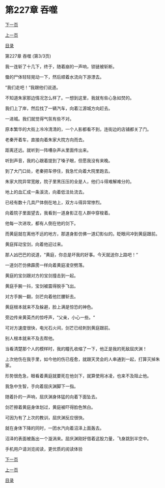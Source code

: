 <h1>第227章   吞噬</h1>
            <div><p><a href="./681_%E7%AC%AC228%E7%AB%A0_%E4%B8%80%E5%86%B3%E9%9B%8C%E9%9B%84.md">下一页</a></p><p><a href="./679_%E7%AC%AC227%E7%AB%A0_%E5%90%9E%E5%99%AC.md">上一页</a></p><p><a href="../">目录</a></p></div>
            <div><p>第227章   吞噬 (第3/3页)</p><p>我一连斩了十几下，终于，随着崩的一声响，锁链被斩断。</p><p>蜃的尸体轻轻晃动一下，然后顺着水流向下游漂去。</p><p>“我们走吧！“我跟他们说道。</p><p>不知道朱家那边情况怎么样了。一想到这里，我就有些心急如焚的。</p><p>我们上了岸，然后找了一辆汽车，向着江源城方向赶去。</p><p>一进城。我们就觉得气氛有些不对。</p><p>原本繁华的大街上冷冷清清的，一个人影都看不到，连街边的店铺都关了门。</p><p>老秦开着车，直接向着朱家大院方向而去。</p><p>距离还远。就听到一阵嘈杂声从里面传出来。</p><p>听到声音，我的心跟着提到了嗓子眼，但愿我没有来晚。</p><p>到了大门口处，老秦把车停住，我急忙向着大院里跑去。</p><p>朱家大院异常宽敞，院子里黑压压的全是人，他们斗得难解难分的。</p><p>地上的血汇成一条溪流，向着低洼处流去。</p><p>已经有数十几具尸体倒在地上，双方斗得异常惨烈。</p><p>向着院子里面望去，我看到一道身影正在人群中穿梭着。</p><p>他每一次进攻，都有人倒在他的剑下。</p><p>而黄庭就在离他不远的地方，那道身影仿佛一道幻影似的。眨眼间冲到黄庭跟前。</p><p>黄庭挥动宝剑，向着他迎过来。</p><p>那人凶巴巴的说道，“黄庭，你总是坏我的好事。今天就送你上路吧！“</p><p>一道剑芒仿佛霹雳一样向着黄庭凌空劈落。</p><p>黄庭的宝剑跟对方的宝剑撞击到一起。</p><p>黄庭手腕一抖，宝剑被震得脱手飞出。</p><p>对方手腕一翻，剑芒向着他拦腰斩去。</p><p>黄庭根本就来不及躲避，脸上满是惊恐的神色。</p><p>旁边传来黄英杰的惊呼声，“父亲，小心一些。“</p><p>可对方速度很快，电光石火间，剑芒已经刺到黄庭跟前。</p><p>别人根本就来不及去帮他。</p><p>当看清楚那个人的模样时，我的瞳孔收缩了一下，他正是我的死敌屈庆渊！</p><p>上次他伤在我手里，如今他的伤已痊愈，就跟天灵会的人串通到一起，打算灭掉朱家。</p><p>形势很危急，眼看着黄庭就要死在他剑下，就算使用冰凌，也来不及阻止他。</p><p>我急中生智，手向着屈庆渊脚下一指。</p><p>随着扑的一声响，屈庆渊身体猛的向着下面坠去。</p><p>剑芒擦着黄庭身体划过，黄庭被吓得脸色煞白。</p><p>可因为有了上次的教训，屈庆渊反应很快。</p><p>就在身体下降的同时，一团水汽向着沼泽上面轰去。</p><p>沼泽的表面被轰出一个漩涡来。屈庆渊刚好借着这股力量，飞身跳到半空中。</p><p>手机用户请浏览阅读，更优质的阅读体验</p></div>
            <div><p><a href="./681_%E7%AC%AC228%E7%AB%A0_%E4%B8%80%E5%86%B3%E9%9B%8C%E9%9B%84.md">下一页</a></p><p><a href="./679_%E7%AC%AC227%E7%AB%A0_%E5%90%9E%E5%99%AC.md">上一页</a></p><p><a href="../">目录</a></p></div>